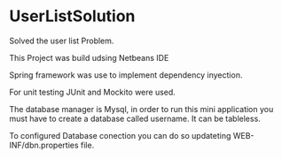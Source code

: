 # UserListSolution
Solved the user list Problem.

This Project was build udsing Netbeans IDE

Spring framework was use to implement dependency inyection.

For unit testing JUnit and Mockito were used.

The database manager is Mysql, in order to run this mini application you must have to create a database called username. It can be tableless.

To configured Database conection you can do so updateting WEB-INF/dbn.properties file.

